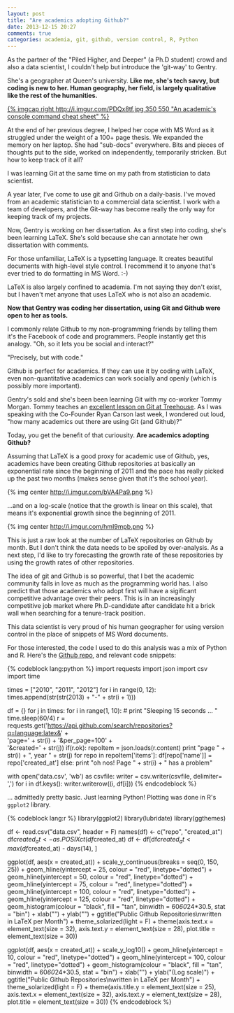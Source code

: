 ```yaml
---
layout: post
title: "Are academics adopting Github?"
date: 2013-12-15 20:27
comments: true
categories: academia, git, github, version control, R, Python
---
```


As the partner of the "Piled Higher, and Deeper" (a Ph.D student) crowd and also a data
scientist, I couldn't help but introduce the 'git-way' to Gentry.

She's a geographer at Queen's university.  **Like me, she's tech savvy, but coding
is new to her.  Human geography, her field, is largely qualitative like the rest
of the humanities.**

[{% imgcap right http://i.imgur.com/PDQx8tf.jpg 350 550 "An academic's console command cheat sheet" %}](http://i.imgur.com/PDQx8tf.jpg)

At the end of her previous degree, I helped her cope with MS Word as it struggled under the weight of a 100+ page thesis.  We expanded the memory on her laptop.  She had "sub-docs" everywhere.  Bits and pieces of thoughts  put to the side, worked on independently, temporarily stricken.  But how to keep track of it all?

I was learning Git at the same time on my path from statistician to data scientist.

A year later, I've come to use git and Github on a daily-basis.  I've moved
from an academic statistician to a commercial data scientist.  I work with a
team of developers, and the Git-way has become really the only way for keeping track
of my projects.

Now, Gentry is working on her dissertation.  As a first step into coding, she's been learning LaTeX.  She's sold because she can annotate her own dissertation with comments.

For those unfamiliar, LaTeX is a typsetting language. It creates beautiful documents with high-level style control. I recommend it to anyone that's ever tried to do formatting in
MS Word. :-)

LaTeX is also largely confined to academia.  I'm not saying they don't exist,
but I haven't met anyone that uses LaTeX who is not also an academic.

**Now that Gentry was coding her dissertation, using Git and Github were open to
her as tools.**

I commonly relate Github to my non-programming friends by telling them it's the
Facebook of code and programmers.  People instantly get this analogy.  "Oh, so
it lets you be social and interact?"

"Precisely, but with code."

Github is perfect for academics.  If they can use it by coding with LaTeX, even
non-quantitative academics can work socially and openly (which is possibly more
important).

Gentry's sold and she's been been learning Git with my co-worker Tommy Morgan.  Tommy
teaches an [excellent lesson on Git at Treehouse](http://teamtreehouse.com/library/git-basics).  As I was speaking with the Co-Founder Ryan Carson last week, I wondered out loud, "how many academics out there are using Git (and Github)?"

Today, you get the benefit of that curiousity. **Are academics adopting
Github?**

Assuming that LaTeX is a good proxy for academic use of Github, yes, academics
have been creating Github repositories at basically an exponential rate since
the beginning of 2011 and the pace has really picked up the past two months
(makes sense given that it's the school year).

{% img center http://i.imgur.com/bVA4Pa9.png %}

...and on a log-scale (notice that the growth is linear on this scale), that means
it's exponential growth since the beginning of 2011.

{% img center http://i.imgur.com/hmI9mpb.png %}

This is just a raw look at the number of LaTeX repositories on Github by month.
But I don't think the data needs to be spoiled by over-analysis.  As a next
step, I'd like to try forecasting the growth rate of these repositories by using
the growth rates of other repositories.

The idea of git and Github is so powerful, that I bet the academic community
falls in love as much as the programming world has.  I also predict that those
academics who adopt first will have a sigificant competitive advantage over
their peers.  This is in an increasingly competitive job market where
Ph.D-candidate after candidate hit a brick wall when searching for a
tenure-track position.

This data scientist is very proud of his human geographer for using version
control in the place of snippets of MS Word documents.

For those interested, the code I used to do this analysis was a mix of Python
and R.  Here's the [Github repo](https://github.com/statwonk/academic-github-adoption), and relevant code snippets:

{% codeblock lang:python %}
import requests
import json
import csv
import time

times = ["2010", "2011", "2012"]
for i in range(0, 12):
  times.append(str(str(2013) + "-" + str(i + 1)))

df = {}
for j in times:
    for i in range(1, 10):
        # print "Sleeping 15 seconds ... "
        time.sleep(60/4)
        r = requests.get('https://api.github.com/search/repositories?q=language:latex&' + \
                         'page=' + str(i) + '&per_page=100' + \
                         '&created=' + str(j))
        if(r.ok):
            repoItem = json.loads(r.content)
            print "page " + str(i) + ", year " + str(j)
            for repo in repoItem['items']:
                df[repo['name']] = repo['created_at']
        else: print "oh nos! Page " + str(i) + " has a problem"

with open('data.csv', 'wb') as csvfile:
    writer = csv.writer(csvfile, delimiter= ',')
    for i in df.keys():
        writer.writerow((i, df[i]))
{% endcodeblock %}

... admittedly pretty basic.  Just learning Python! Plotting was done in R's
```ggplot2``` library.

{% codeblock lang:r %}
library(ggplot2)
library(lubridate)
library(ggthemes)

df <- read.csv("data.csv", header = F)
names(df) <- c("repo", "created_at")
df$created_at <- as.POSIXct(df$created_at)
df <- df[df$created_at < max(df$created_at) - days(14), ]

ggplot(df, aes(x = created_at)) +
  scale_y_continuous(breaks = seq(0, 150, 25)) +
  geom_hline(yintercept = 25, colour = "red", linetype="dotted") +
  geom_hline(yintercept = 50, colour = "red", linetype="dotted") +
  geom_hline(yintercept = 75, colour = "red", linetype="dotted") +
  geom_hline(yintercept = 100, colour = "red", linetype="dotted") +
  geom_hline(yintercept = 125, colour = "red", linetype="dotted") +
  geom_histogram(colour = "black", fill = "tan", binwidth = 60*60*24*30.5, stat = "bin") +
  xlab("") +
  ylab("") +
  ggtitle("Public Github Repositories\nwritten in LaTeX per Month") +
  theme_solarized(light = F) +
  theme(axis.text.x = element_text(size = 32),
        axis.text.y = element_text(size = 28),
        plot.title = element_text(size = 30))

ggplot(df, aes(x = created_at)) +
  scale_y_log10() +
  geom_hline(yintercept = 10, colour = "red", linetype="dotted") +
  geom_hline(yintercept = 100, colour = "red", linetype="dotted") +
  geom_histogram(colour = "black", fill = "tan", binwidth = 60*60*24*30.5, stat = "bin") +
  xlab("") +
  ylab("(Log scale)") +
  ggtitle("Public Github Repositories\nwritten in LaTeX per Month") +
  theme_solarized(light = F) +
  theme(axis.title.y = element_text(size = 25),
        axis.text.x = element_text(size = 32),
        axis.text.y = element_text(size = 28),
        plot.title = element_text(size = 30))
{% endcodeblock %}
